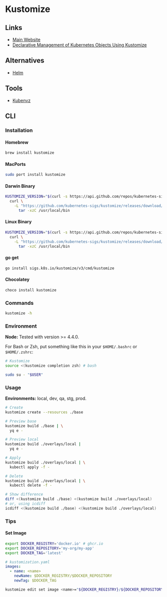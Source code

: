 # Kustomize

<!--
https://github.com/L-U-C-K-Y/kustomize-with-multiple-envs
https://kubernetes.io/docs/tasks/manage-kubernetes-objects/kustomization/
-->

## Links

- [Main Website](https://kustomize.io/)
- [Declarative Management of Kubernetes Objects Using Kustomize](https://kubernetes.io/docs/tasks/manage-kubernetes-objects/kustomization/)

## Alternatives

- [Helm](/helm.md)

## Tools

- [Kubenvz](/kubenvz.md)

## CLI

### Installation

#### Homebrew

```sh
brew install kustomize
```

#### MacPorts

```sh
sudo port install kustomize
```

#### Darwin Binary

```sh
KUSTOMIZE_VERSION="$(curl -s https://api.github.com/repos/kubernetes-sigs/kustomize/releases/latest | grep tag_name | cut -d '"' -f 4 | cut -d '/' -f 2)"; \
  curl \
    -L "https://github.com/kubernetes-sigs/kustomize/releases/download/kustomize/${KUSTOMIZE_VERSION}/kustomize_${KUSTOMIZE_VERSION}_darwin_amd64.tar.gz" | \
      tar -xzC /usr/local/bin
```

#### Linux Binary

```sh
KUSTOMIZE_VERSION="$(curl -s https://api.github.com/repos/kubernetes-sigs/kustomize/releases/latest | grep tag_name | cut -d '"' -f 4 | cut -d '/' -f 2)"; \
  curl \
    -L "https://github.com/kubernetes-sigs/kustomize/releases/download/kustomize/${KUSTOMIZE_VERSION}/kustomize_${KUSTOMIZE_VERSION}_linux_amd64.tar.gz" | \
      tar -xzC /usr/local/bin
```

#### go get

```sh
go install sigs.k8s.io/kustomize/v3/cmd/kustomize
```

#### Chocolatey

```sh
choco install kustomize
```

### Commands

```sh
kustomize -h
```

### Environment

**Node:** Tested with version >= 4.4.0.

For Bash or Zsh, put something like this in your `$HOME/.bashrc` or `$HOME/.zshrc`:

```sh
# Kustomize
source <(kustomize completion zsh) # bash
```

```sh
sudo su - "$USER"
```

### Usage

**Environments:** local, dev, qa, stg, prod.

```sh
# Create
kustomize create --resources ./base

# Preview base
kustomize build ./base | \
  yq e -

# Preview local
kustomize build ./overlays/local |
  yq e -

# Apply
kustomize build ./overlays/local | \
  kubectl apply -f -

# Delete
kustomize build ./overlays/local | \
  kubectl delete -f -

# Show difference
diff <(kustomize build ./base) <(kustomize build ./overlays/local)
# or, using icdiff
icdiff <(kustomize build ./base) <(kustomize build ./overlays/local)
```

### Tips

#### Set Image

```sh
export DOCKER_REGISTRY='docker.io' # ghcr.io
export DOCKER_REPOSITORY='my-org/my-app'
export DOCKER_TAG='latest'
```

```yml
# kustomization.yaml
images:
  - name: <name>
    newName: $DOCKER_REGISTRY/$DOCKER_REPOSITORY
    newTag: $DOCKER_TAG
```

```sh
kustomize edit set image <name>="${DOCKER_REGISTRY}/${DOCKER_REPOSITORY}:${DOCKER_TAG}"
```

<!-- ### Issues

####

```log
Error: no matches for OriginalId ~G_v1_ConfigMap|~X|my-app-metadata; no matches for CurrentId ~G_v1_ConfigMap|~X|my-app-metadata; failed to find unique target for patch ~G_v1_ConfigMap|my-app-metadata
```

```yml
resources:
- _app_metadata.yaml
``` -->
